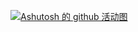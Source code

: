 [![Ashutosh 的 github 活动图](https://activity-graph.herokuapp.com/graph?username=gangganghao6&theme=dracula )](https://github.com/ashutosh00710/github-readme-activity-graph)
